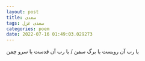 ```yaml
---
layout: post
title: سعدی
tags: سعدی غزل
categories: poem
date: 2022-07-16 01:49:03.029273
---
```


یا رب آن رویست یا برگ سمن / یا رب آن قدست یا سرو چمن